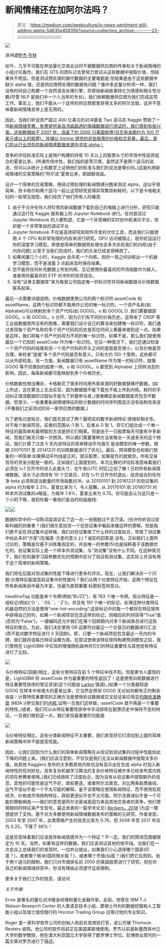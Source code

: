 # 新闻情绪还在加阿尔法吗？

> 原文：<https://medium.com/geekculture/is-news-sentiment-still-adding-alpha-54635e45635b?source=collection_archive---------23----------------------->

![](img/8927f6edf60ca7ea8e38760d12e82a4e.png)

*陈伟霆*[罗杰·亨特 ](http://www.qtscm.com/principals/)

如今，几乎不可能在参加量化交易会议时不被数据供应商的传单和关于新闻情绪的小组讨论轰炸。我们在 QTS 的团队过去曾努力尝试从这些数据中提取价值，但结果并不明显。但是测试预处理的替代数据的主要难题是:空结果是由于这些数据中缺少 alpha 值，还是供应商预处理的数据有问题？像许多定量分析师一样，我们没有时间自己构建一个自然语言处理引擎，将原始新闻故事转化为情感和相关性分数(尽管 NLP 是我们中一个人当年的专长)，我们依赖数据供应商为我们完成这项工作。事实上，我们不能从一个这样的供应商那里获得太多的阿尔法值，这并不意味着新闻情绪总体上是无用的。

因此，当我们听说资产超过 400 亿美元的对冲基金 Two 适马在 Kaggle 赞助了一场[新闻情绪竞赛，免费提供来自汤森路透的情绪数据进行测试时，我们感到有些兴奋。这些数据始于 2007 年，涵盖了约 2000 只美国股票(日交易金额约为 100 万美元或以上的股票)，并辅以 Intrinio 提供的这些股票的价格和交易量。最后，我们将从行业领先的新闻情感数据来源中寻找 alpha！](https://www.kaggle.com/c/two-sigma-financial-news)

竞争的评估标准实际上是用户构建的持有 10 天以上的股票头寸的市场中性投资组合的夏普比率。(所谓市场中性，我们指的是零贝塔。虽然这不是两个适马的说法，但可以从统计上和数学上证明他们的标准与我们的说法是等价的。)这是利用新闻情绪的交易策略的“阿尔法”夏普比率，即超额收益。

设计一个简单的交易策略，用经过预处理的新闻情绪分数来测试 alpha，这似乎很简单，但卡格尔和两个适马一起让这项研究变得异常繁琐和耗时。以下是卡格勒夫妇的一些常见抱怨，我们经历了他们所有人的痛苦:

1.  由于不允许任何人将珍贵的新闻数据下载到自己的电脑上进行分析，研究只能通过运行在 Kaggle 服务器上的 Jupyter Notebook 进行。任何尝试过 Jupyter Notebook 的人都知道，它是一个非常棒的实时协作和演示平台，但却是一个非常笨拙的调试平台
2.  Jupyter Notebook 不仅是高效研究和软件开发的次优工具，而且我们只能使用 4 个 CPU 和非常有限的内存来进行研究。GPU 访问被阻止，祝你好运运行你的深度学习模型。即使是简单的数据预处理也会多次杀死我们的内核(由于内存问题),以至于当我们完成时，我们的头发已经变得稀疏了。
3.  如果闲置几个小时，Kaggle 会杀死一个内核。祝你一夜之间训练出一个机器学习模型，而不是凌晨 3 点起床及时保存结果。
4.  您不能将任何补充数据上传到内核。忘记使用你最喜欢的市场指数作为输入，或者用你最喜欢的 ETP 对冲你的投资组合。
5.  没有“证券主数据库”来为每家公司指定唯一的标识符并将新闻数据与价格数据联系起来。

最后一点需要详细说明。价格数据使用公司的两个标识符:assetCode 和 assetName，这两个标识符都不能用作公司的唯一标识符。一个资产名称(如 Alphabet)可以映射到多个资产代码(如 GOOG)。o 和 GOOGL.O .我们需要跟踪 GOOG。o 和 GOOGL。o 分开，因为它们有不同的价格历史。这带来了 CRSP 等工业级数据库所没有的困难，需要我们设计自己的算法来创建唯一标识符。我们通过发现每个资产名称的多个资产代码的历史是否在时间上重叠来做到这一点。如果是这样，我们将每个资产代码视为不同的唯一标识符。如果不是，那么我们就使用最后一个已知的 assetCode 作为唯一标识符。在后一种情况下，我们还通过检查一个资产代码的结尾和另一个资产代码的开头之间的差距是否很小，以及价格是否合理，来检查“连接”多个资产代码是否有意义。只有大约 150 个案例，这些都可以从外部检查。另一方面，新闻数据只有 assetName 作为惟一的标识符，就像 GOOG 等不同类别的股票一样。o 和 GOOGL。o 都受到 Alphabet 上同样消息的影响。因此，每条新闻都可能映射到多个价格历史。

价格数据也相当嘈杂，卡格勒花了很多时间用外部来源的好数据替换坏数据。(如上所述，这在算法上无法实现，因为数据既不能下载也不能上传到内核。耗时的手动纠正错误数据的过程似乎是为了折磨参与者。)很难确定新闻数据是否包含坏数据，但至少，一些重要新闻情绪特征的统计数据的时间序列图显示没有结构性突变(不像我们之前测试的另一家供应商的数据。)

为了避免过度拟合，我们首先尝试了两个最明显的数字新闻特征:情绪和相关性。对于每个新闻项目，前者的范围从-1 到 1，后者从 0 到 1。将它们组合成一个单一特征的最简单和最明智的方法是将它们相乘。但是由于一只股票每天可能有许多新闻，而我们每天只做一次预测，所以我们需要某种方法来聚合一天或多天的这个特征。我们计算了过去 5 天内该特征的简单移动平均值(5 是该模型的唯一参数，根据 20070101 至 20141231 的训练数据进行了优化)。最后，预测模型也和我们想象的一样简单:如果移动平均线是正的，就买股票，如果是负的就做空。所有交易信号的资金分配是一致的。正如我们上面提到的，本次比赛的评估标准意味着我们必须在 t+1 日开市时进入此类头寸，在午夜(UTC 时区)之前了解 t 日的所有新闻情绪数据。该头寸必须持有 10 个交易日，并在 t+11 日开市时退出，投资组合的任何净 beta 必须用适当数量的市场指数对冲。从 20150101 到 20161231 的验证集的 alpha 约为每年 2.3%，夏普比率为 1，令人鼓舞。从 20170101 到 20180731 的样本外测试集的α略低，为每年 1.8%，夏普比率为 0.75。你可能会认为这只是一个小的下降，直到你看一看他们各自的权益曲线:

![](img/5aaa944262f006dea3087cd351717b27.png)![](img/f4932340c6538793ddc83164020090c4.png)

数据科学中的一句陈词滥调证实了这一点:一张图胜过千言万语。(也许你听说过安斯科姆的四重奏？)我们很乐意投资一个在验证集中看起来像这样的策略，但是我们绝不会在测试集中这样做。我们对验证集做了什么样的过度拟合，导致了测试集中如此多的“方差”(在偏差-方差的意义上)？诚实的回答是:没有。正如我们上面所讨论的，策略是仅基于训练集指定的，并且唯一的参数(5)也是纯粹基于该数据优化的。验证集实际上是一个样本外测试集，与“测试集”没有什么不同。在这种情况下，我们在机器学习超参数优化的预期中区分了验证和测试集，这实际上并没有用于这个简单的新闻策略。

我们将在后面对测试集的性能下降进行更多的评论。现在，让我们解决另一个问题:分类特征能提高验证集中的性能吗？我们从两个分类特征开始，这两个特征在所有新闻条目中最为丰富，也最为直观重要:标题标签和受众。

headlineTag 功能是单个令牌(例如“BUZZ”)，有 163 个唯一令牌。观众特征是一组标记(例如{'O '，' OIL '，' Z'})，并且有 191 个唯一的标记。处理这种分类特征的最自然的方法是使用“one-hot-encoding”:这些标记中的每一个都将在特征矩阵中获得自己的列，如果一个新闻项目包含这样的标记，则相应的列将获得“True”值(否则为“False”)。一键编码还允许我们在某个回顾期内对多个新闻条目进行这些特征的聚合。为此，我们决定使用 OR 运算符对最近一个交易日的数据进行汇总(而不是对数字特征进行 5 天回顾)。即，只要一个新闻项目包含最近一天内的令牌，我们就将该每日特征设置为真。在尝试使用该特征矩阵构建预测模型之前，我们使用在 LightGBM 中实现的增强随机森林将它们的特征重要性与其他现有特征进行了比较。

![](img/200f803a0870aa8141671176e09c8ebe.png)

与价格特征(回报)相比，这些分类特征在前 5 个特征中找不到。但是更令人震惊的是，LightGBM 将 assetCode 作为最重要的特性返回了！这是使用训练数据进行特征重要性排序的常见谬误(这个问题由 [Larkin](https://www.kaggle.com/marketneutral/the-fallacy-of-encoding-assetcode) 强调)。)如果一个分类器知道 GOOG 在样本中有很大的夏普比率，它当然会预测 GOOG 无论如何都有正的剩余收益！计算特性重要性的正确方法是使用验证数据或交叉验证来应用[平均降低准确度](https://www.amazon.com/Advances-Financial-Machine-Learning-Marcos/dp/1119482089/ref=as_sl_pc_tf_til?tag=quantitativet-20&linkCode=w00&linkId=d7381a1bc4fd7adf25c210b2967e15be&creativeASIN=1119482089) (MDA )(参见我们的[内核](http://www.kaggle.com/chanep/assetcode-with-mda-using-random-data),证明一旦我们这样做，assetCode 就不再是一个重要的特性。)或者，我们可以从特征重要性排序中手动排除在股票历史中保持不变的特征。一旦我们做到这一点，我们发现最重要的功能是

![](img/85a9ca59a5df8763f49966640c948808.png)

与价格特征相比，这些分类新闻特征不太重要，我们发现将它们添加到上面的简单新闻策略中并不能提高性能。

因此，让我们回到为什么我们的简单新闻策略在从验证到测试集的过程中性能如此下降的问题上来。(我们应该注意到，不仅仅是我们无法从新闻数据中提取太多价值。由其他 Kagglers 发布的大多数其他内核也没有显示出在生成 alpha 时加入新闻特性的任何好处。具有复杂机器学习算法的复杂价格特征被许多已经发布其内核的领先参赛者使用。)我们已经排除了过度拟合，因为没有从验证集中提取额外的信息。其他的可能性是运气不好，政权更迭，或者阿尔法衰变。对比两条股票曲线，运气不佳似乎是一个不太可能的解释。鉴于该策略仅使用新闻特征，而不使用宏观经济、价格或市场结构特征，政权更迭似乎也不太可能。阿尔法衰减似乎是一个可能的罪魁祸首——我们的意思是阿尔法衰减是因为来自其他交易者的竞争，他们使用相同的特征来产生信号。最近发表的一篇学术论文( [Beckers，2018](https://jpm.iijournals.com/content/45/2/58) )为这一猜想提供了支持。基于对大多数使用新闻情绪数据发布的策略的元研究，作者发现，2003 年至 2007 年，此类策略产生的信息比率为 0.76，但 2008 年至 2017 年仅为 0.25，下降了 66%！

这是否意味着我们应该放弃新闻情感作为一个特征？不一定。我们的预测范围被限定为 10 天。当然，如果有这样的数据，我们应该测试其他的地平线。当我们在一次会议上总结我们的发现时，一位听众提出，如果我们小心选择哪个国家(印度？)，或者哪个板块(国防相关股？)，或者哪个市值(仙股？)我们把它应用到。由于两个适马的限制，我们只对市值排名前 2000 的美国股票进行了研究，但在你自己的新闻情绪研究中，你没有理由必须遵守这些限制。

更多关于我们工作的信息，请访问

*关于作者:*

Ernie 是著名的量化对冲基金经理和量化金融作家。此前，他曾在 IBM T.J. Watson Research Center 的人类语言技术小组、摩根士丹利的数据挖掘和人工智能小组以及瑞士瑞信银行的 Horizon Trading Group 应用过他的专业知识。

Roger 是一家科学软件公司的创始人和前任首席执行官，该公司被 Thomson Reuters 收购。他公司的软件目前正在美国美联储使用。罗杰以前是新墨西哥州立大学的数学教授，他在澳大利亚国立大学获得了数学博士学位。彭博商业周刊的一篇文章对罗杰进行了描述。